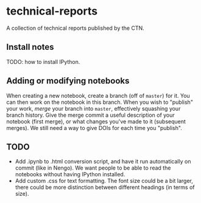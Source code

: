 technical-reports
=================

A collection of technical reports published by the CTN.

Install notes
-------------
TODO: how to install IPython.

Adding or modifying notebooks
-----------------------------
When creating a new notebook, create a branch (off of `master`) for it. You can then work on the notebook in this branch. When you wish to "publish" your work, *merge* your branch into `master`, effectively squashing your branch history. Give the merge commit a useful description of your notebook (first merge), or what changes you've made to it (subsequent merges). We still need a way to give DOIs for each time you "publish".

TODO
----
- Add .ipynb to .html conversion script, and have it run automatically on commit (like in Nengo). We want people to be able to read the notebooks without having IPython installed.
- Add custom .css for text formatting. The font size could be a bit larger, there could be more distinction between different headings (in terms of size).
